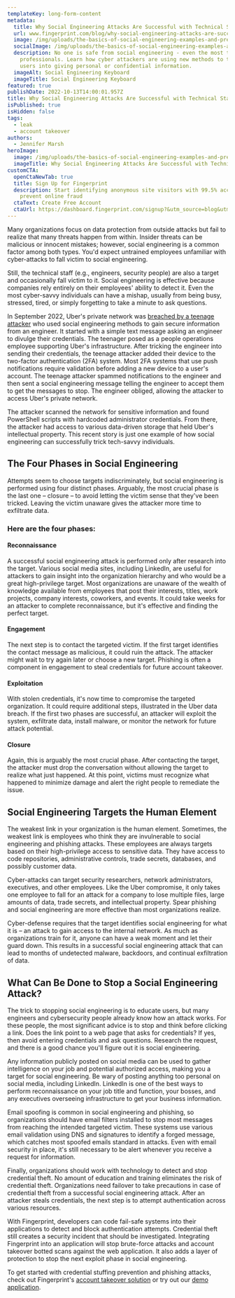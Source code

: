 ```yaml
---
templateKey: long-form-content
metadata:
  title: Why Social Engineering Attacks Are Successful with Technical Staff
  url: www.fingerprint.com/blog/why-social-engineering-attacks-are-successful-with-technical-staff
  image: /img/uploads/the-basics-of-social-engineering-examples-and-prevention.jpg
  socialImage: /img/uploads/the-basics-of-social-engineering-examples-and-prevention.jpg
  description: No one is safe from social engineering - even the most tech-savvy
    professionals. Learn how cyber attackers are using new methods to trick
    users into giving personal or confidential information.
  imageAlt: Social Engineering Keyboard
  imageTitle: Social Engineering Keyboard
featured: true
publishDate: 2022-10-13T14:00:01.957Z
title: Why Social Engineering Attacks Are Successful with Technical Staff
isPublished: true
isHidden: false
tags:
  - leak
  - account takeover
authors:
  - Jennifer Marsh
heroImage:
  image: /img/uploads/the-basics-of-social-engineering-examples-and-prevention.jpg
  imageTitle: Why Social Engineering Attacks Are Successful with Technical Staff
customCTA:
  openCtaNewTab: true
  title: Sign Up for Fingerprint
  description: Start identifying anonymous site visitors with 99.5% accuracy to
    prevent online fraud
  ctaText: Create Free Account
  ctaUrl: https://dashboard.fingerprint.com/signup?&utm_source=blog&utm_medium=website&utm_campaign=blog
---
```

Many organizations focus on data protection from outside attacks but fail to realize that many threats happen from within. Insider threats can be malicious or innocent mistakes; however, social engineering is a common factor among both types. You'd expect untrained employees unfamiliar with cyber-attacks to fall victim to social engineering. 

Still, the technical staff (e.g., engineers, security people) are also a target and occasionally fall victim to it. Social engineering is effective because companies rely entirely on their employees' ability to detect it. Even the most cyber-savvy individuals can have a mishap, usually from being busy, stressed, tired, or simply forgetting to take a minute to ask questions.

In September 2022, Uber's private network was [breached by a teenage attacker](https://www.entrepreneur.com/business-news/the-latest-uber-hacker-was-reportedly-a-teenager/435693) who used social engineering methods to gain secure information from an engineer. It started with a simple text message asking an engineer to divulge their credentials. The teenager posed as a people operations employee supporting Uber's infrastructure. After tricking the engineer into sending their credentials, the teenage attacker added their device to the two-factor authentication (2FA) system. Most 2FA systems that use push notifications require validation before adding a new device to a user's account. The teenage attacker spammed notifications to the engineer and then sent a social engineering message telling the engineer to accept them to get the messages to stop. The engineer obliged, allowing the attacker to access Uber's private network.

The attacker scanned the network for sensitive information and found PowerShell scripts with hardcoded administrator credentials. From there, the attacker had access to various data-driven storage that held Uber's intellectual property. This recent story is just one example of how social engineering can successfully trick tech-savvy individuals.   

## The Four Phases in Social Engineering

Attempts seem to choose targets indiscriminately, but social engineering is performed using four distinct phases. Arguably, the most crucial phase is the last one – closure – to avoid letting the victim sense that they've been tricked. Leaving the victim unaware gives the attacker more time to exfiltrate data.

### Here are the four phases:

#### Reconnaissance 

A successful social engineering attack is performed only after research into the target. Various social media sites, including LinkedIn, are useful for attackers to gain insight into the organization hierarchy and who would be a great high-privilege target. Most organizations are unaware of the wealth of knowledge available from employees that post their interests, titles, work projects, company interests, coworkers, and events. It could take weeks for an attacker to complete reconnaissance, but it's effective and finding the perfect target.

#### Engagement 

The next step is to contact the targeted victim. If the first target identifies the contact message as malicious, it could ruin the attack. The attacker might wait to try again later or choose a new target. Phishing is often a component in engagement to steal credentials for future account takeover.

#### Exploitation 

With stolen credentials, it's now time to compromise the targeted organization. It could require additional steps, illustrated in the Uber data breach. If the first two phases are successful, an attacker will exploit the system, exfiltrate data, install malware, or monitor the network for future attack potential.

#### Closure 

Again, this is arguably the most crucial phase. After contacting the target, the attacker must drop the conversation without allowing the target to realize what just happened. At this point, victims must recognize what happened to minimize damage and alert the right people to remediate the issue.

## Social Engineering Targets the Human Element

The weakest link in your organization is the human element. Sometimes, the weakest link is employees who think they are invulnerable to social engineering and phishing attacks. These employees are always targets based on their high-privilege access to sensitive data. They have access to code repositories, administrative controls, trade secrets, databases, and possibly customer data. 

Cyber-attacks can target security researchers, network administrators, executives, and other employees. Like the Uber compromise, it only takes one employee to fall for an attack for a company to lose multiple files, large amounts of data, trade secrets, and intellectual property. Spear phishing and social engineering are more effective than most organizations realize.

Cyber-defense requires that the target identifies social engineering for what it is – an attack to gain access to the internal network. As much as organizations train for it, anyone can have a weak moment and let their guard down. This results in a successful social engineering attack that can lead to months of undetected malware, backdoors, and continual exfiltration of data.

## What Can Be Done to Stop a Social Engineering Attack?

The trick to stopping social engineering is to educate users, but many engineers and cybersecurity people already know how an attack works. For these people, the most significant advice is to stop and think before clicking a link. Does the link point to a web page that asks for credentials? If yes, then avoid entering credentials and ask questions. Research the request, and there is a good chance you'll figure out it is social engineering.

Any information publicly posted on social media can be used to gather intelligence on your job and potential authorized access, making you a target for social engineering. Be wary of posting anything too personal on social media, including LinkedIn. LinkedIn is one of the best ways to perform reconnaissance on your job title and function, your bosses, and any executives overseeing infrastructure to get your business information. 

Email spoofing is common in social engineering and phishing, so organizations should have email filters installed to stop most messages from reaching the intended targeted victim. These systems use various email validation using DNS and signatures to identify a forged message, which catches most spoofed emails standard in attacks. Even with email security in place, it's still necessary to be alert whenever you receive a request for information.

Finally, organizations should work with technology to detect and stop credential theft. No amount of education and training eliminates the risk of credential theft. Organizations need failover to take precautions in case of credential theft from a successful social engineering attack. After an attacker steals credentials, the next step is to attempt authentication across various resources. 

With Fingerprint, developers can code fail-safe systems into their applications to detect and block authentication attempts. Credential theft still creates a security incident that should be investigated. Integrating Fingerprint into an application will stop brute-force attacks and account takeover botted scans against the web application. It also adds a layer of protection to stop the next exploit phase in social engineering.

To get started with credential stuffing prevention and phishing attacks, check out Fingerprint's [account takeover solution](https://fingerprint.com/account-takeover/?utm_source=blog&utm_medium=website&utm_campaign=blog) or try out our [demo application](https://fingerprint.com/demo/?utm_source=blog&utm_medium=website&utm_campaign=blog).